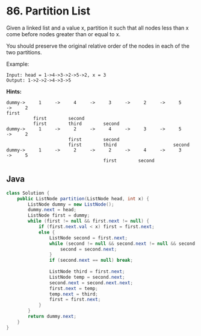 # 86. Partition List

Given a linked list and a value x, partition it such that all nodes less than x come before nodes greater than or equal to x.

You should preserve the original relative order of the nodes in each of the two partitions.

Example:
```
Input: head = 1->4->3->2->5->2, x = 3
Output: 1->2->2->4->3->5
```

**Hints:**
```
dummy->     1     ->     4     ->     3     ->     2     ->     5     ->     2
first
          first        second
          first        third        second
dummy->     1     ->     2     ->     4     ->     3     ->     5     ->     2
                       first        second
                       first        third                     second
dummy->     1     ->     2     ->     2     ->     4     ->     3     ->     5
                                    first        second
```

## Java
```java
class Solution {
    public ListNode partition(ListNode head, int x) {
        ListNode dummy = new ListNode();
        dummy.next = head;
        ListNode first = dummy;
        while (first != null && first.next != null) {
            if (first.next.val < x) first = first.next;
            else {
                ListNode second = first.next;
                while (second != null && second.next != null && second.next.val >= x) {
                    second = second.next;
                }
                if (second.next == null) break;
                
                ListNode third = first.next;
                ListNode temp = second.next;               
                second.next = second.next.next;
                first.next = temp;
                temp.next = third;
                first = first.next;
            }
        }
        return dummy.next;
    }
}
```
